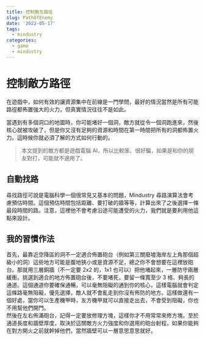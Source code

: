 ```yaml
---
title: 控制敵方路徑
slug: PathOfEnemy
date: '2022-05-17'
tags:
  - mindustry
categories:
  - game
  - mindustry
---
```


# 控制敵方路徑

在遊戲中，如何有效的讓資源集中在前線是一門學問，最好的情況當然是所有可能路徑都佈置強大的火力，但真實情況往往不是如此。

當遇到有多個洞口的地圖時，你可能堵好一個洞，敵方就從令一個洞跑進來，然後核心就被攻破了，但是你又沒有足夠的資源和時間在第一時間把所有的洞都佈置火力。這時候你就必須了解的方式如何行動的。

> 本文提到的敵方都是遊戲電腦 AI，所以比較笨、很好騙，如果是和你的朋友對打，可能就不適用了。

## 自動找路

尋找路徑可說是電腦科學一個很常見又基本的問題，Mindustry 尋路演算法會考慮預估時間。這個預估時間包括距離、要打破的牆等等，計算出來了之後選擇一條最段時間的路。注意，這裡他不會考慮沿途可能遭受的火力，我們就是要利用他這點來設計。

## 我的習慣作法

首先，最靠近空降區的洞不一定適合佈置砲台（例如第三關廢墟海岸左上角那個超級小的洞）這些地方可能是腹地狹小或是資源不足，總之你不會想要在這裡放砲台。那就用三層銅牆（不一定要 2x2 的，1x1 也可以）把他堵起來，一層防守兩層緩衝。挑選到適合的地方佈置砲台後，不要堵死，要留一條寬至少 3 格、夠長的通道。這個通道你要確保通暢，可以毫無阻礙的通到你的核心，這樣電腦就會判定這條路毫無阻礙，優先選擇，敵人就不會亂走到你沒有佈防的地方。這樣做還有一個好處，當你可以生產機甲時，友方機甲就可以直接走出去，不會受到阻礙，你也不用幫他們開門。  
然後在左右佈滿砲台，記得一定要放修理方塊，這樣你才不用常常來修方塊。至於通道長度和牆壁厚度，取決於這關敵方火力強度和你選用的砲台射程，如果你能夠在對方開火之前就幹掉他們，當然牆壁可以一層意思意思就好。
